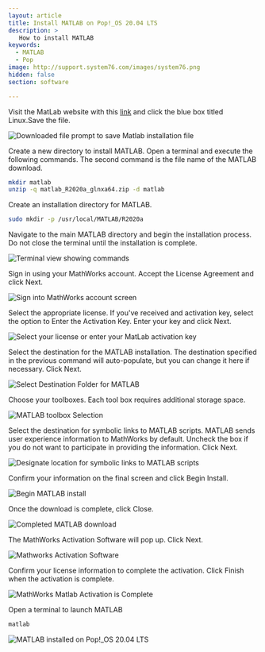 ```yaml
---
layout: article
title: Install MATLAB on Pop!_OS 20.04 LTS
description: >
   How to install MATLAB
keywords:
  - MATLAB
  - Pop
image: http://support.system76.com/images/system76.png
hidden: false
section: software

---
```


Visit the MatLab website with this [link](https://www.mathworks.com/downloads/web_downloads/7318751?elqsid=1588205421341&potential_use=Home&s_tid=tfa_packageTrial_download.html) and click the blue box titled Linux.Save the file.

![Downloaded file prompt to save Matlab installation file](/images/MATLAB/downloadedmatlab.png)

Create a new directory to install MATLAB. Open a terminal and execute the following commands. The second command is the file name of the MATLAB download.

```bash
mkdir matlab
unzip -q matlab_R2020a_glnxa64.zip -d matlab
```

Create an installation directory for MATLAB.

```bash
sudo mkdir -p /usr/local/MATLAB/R2020a
```

Navigate to the main MATLAB directory and begin the installation process. Do not close the terminal until the installation is complete.

![Terminal view showing commands](/images/MATLAB/terminalviewmatlab.png)

Sign in using your MathWorks account. Accept the License Agreement and click Next.

![Sign into MathWorks account screen](/images/MATLAB/signintomathworksmatlab.png)

Select the appropriate license. If you've received and activation key, select the option to Enter the Activation Key. Enter your key and click Next.

![Select your license or enter your MatLab activation key](/images/MATLAB/matlablicensepart.png)

Select the destination for the MATLAB installation. The destination specified in the previous command will auto-populate, but you can change it here if necessary. Click Next.

![Select Destination Folder for MATLAB](images/MATLAB/destinationfoldermatlab.png)

Choose your toolboxes. Each tool box requires additional storage space.

![MATLAB toolbox Selection](/images/MATLAB/matlabtoolboxes.png)

Select the destination for symbolic links to MATLAB scripts. MATLAB sends user experience information to MathWorks by default. Uncheck the box if you do not want to participate in providing the information. Click Next.

![Designate location for symbolic links to MATLAB scripts](/images/MATLAB/symlinksmatlab.png)

Confirm your information on the final screen and click Begin Install.

![Begin MATLAB install](/images/MATLAB/matlabbegininstall.png)

Once the download is complete, click Close.

![Completed MATLAB download](/images/MATLAB/matlabinstallationcomplete.png)

The MathWorks Activation Software will pop up. Click Next.

![Mathworks Activation Software](images/MATLAB/matlabactivation.png)

Confirm your license information to complete the activation. Click Finish when the activation is complete.

![MathWorks Matlab Activation is Complete](/images/MATLAB/activationvompletematlab.png)

Open a terminal to launch MATLAB

```bash
matlab
```

![MATLAB installed on Pop!\_OS 20.04 LTS](/images/MATLAB/matlabexample.png)

